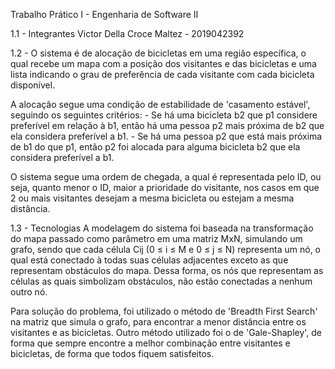 Trabalho Prático I - Engenharia de Software II

1.1 - Integrantes Victor Della Croce Maltez - 2019042392

1.2 - O sistema é de alocação de bicicletas em uma região específica, o qual recebe um mapa com a posição dos visitantes e das bicicletas e uma lista indicando o grau de preferência de cada visitante com cada bicicleta disponível.

A alocação segue uma condição de estabilidade de 'casamento estável', seguindo os seguintes critérios: 
    - Se há uma bicicleta b2 que p1 considere preferível em relação à b1, então há uma pessoa p2 mais próxima de b2 que ela considera preferível a b1. 
    - Se há uma pessoa p2 que está mais próxima de b1 do que p1, então p2 foi alocada para alguma bicicleta b2 que ela considera preferível a b1.

O sistema segue uma ordem de chegada, a qual é representada pelo ID, ou seja, quanto menor o ID, maior a prioridade do visitante, nos casos em que 2 ou mais visitantes desejam a mesma bicicleta ou estejam a mesma distância.

1.3 - Tecnologias A modelagem do sistema foi baseada na transformação do mapa passado como parâmetro em uma matriz MxN, simulando um grafo, sendo que cada célula Cij (0 ≤ i ≤ M e 0 ≤ j ≤ N) representa um nó, o qual está conectado à todas suas células adjacentes exceto as que representam obstáculos do mapa. Dessa forma, os nós que representam as células as quais simbolizam obstáculos, não estão conectadas a nenhum outro nó.

Para solução do problema, foi utilizado o método de 'Breadth First Search' na matriz que simula o grafo, para encontrar a menor distância entre os visitantes e as bicicletas. Outro método utilizado foi o de 'Gale-Shapley', de forma que sempre encontre a melhor combinação entre visitantes e bicicletas, de forma que todos fiquem satisfeitos.
